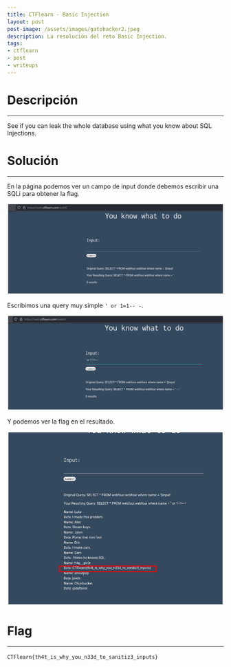 ```yaml
---
title: CTFlearn - Basic Injection
layout: post
post-image: /assets/images/gatohacker2.jpeg 
description: La resolución del reto Basic Injection.
tags:
- ctflearn
- post
- writeups
---
```

# Descripción
---

See if you can leak the whole database using what you know about SQL Injections. 


# Solución
---

En la página podemos ver un campo de input donde debemos escribir una SQLi para obtener la flag.

![](/assets/images/images-ctflearn/basic-injection-1.png)

Escribimos una query muy simple `' or 1=1-- -`. 

![](/assets/images/images-ctflearn/basic-injection-2.png)

Y podemos ver la flag en el resultado.

![](/assets/images/images-ctflearn/basic-injection-3.png)


# Flag
---

`CTFlearn{th4t_is_why_you_n33d_to_sanitiz3_inputs}`